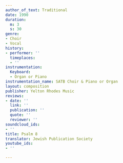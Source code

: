 ```yaml
---
author_of_text: Traditional
date: 1990
duration:
  m: 3
  s: 30
genre:
- Choir
- Vocal
history:
- performer: ''
  timeplaces:
  - ''
instrumentation:
  Keyboard:
  - Organ or Piano
instrumentation_name: SATB Choir & Piano or Organ
layout: composition
publisher: Yelton Rhodes Music
reviews:
- date: ''
  link: ''
  publication: ''
  quote: ''
  reviewer: ''
soundcloud_ids:
- ''
title: Psalm 8
translator: Jewish Publication Society
youtube_ids:
- ''

---
```

